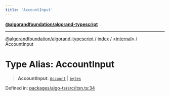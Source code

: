 ```yaml
---
title: 'AccountInput'
---
```


[**@algorandfoundation/algorand-typescript**](../../../README.md)

---

[@algorandfoundation/algorand-typescript](../../../README.md) / [index](../../README.md) / [\<internal\>](../README.md) / AccountInput

# Type Alias: AccountInput

> **AccountInput**: [`Account`](../../type-aliases/Account.md) \| [`bytes`](../../type-aliases/bytes.md)

Defined in: [packages/algo-ts/src/itxn.ts:34](https://github.com/algorandfoundation/puya-ts/blob/main/packages/algo-ts/src/itxn.ts#L34)
